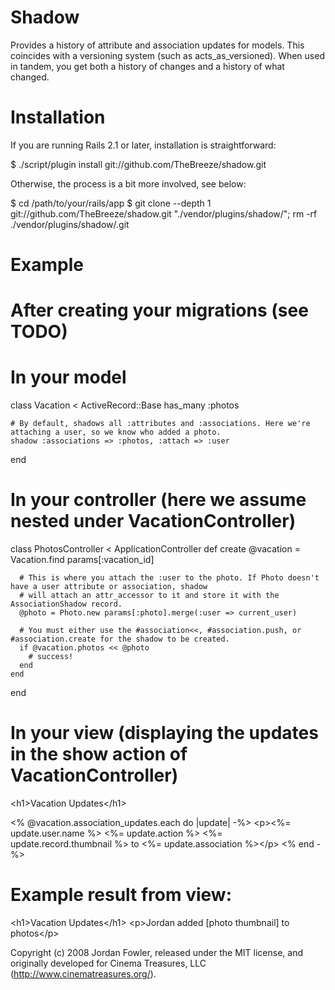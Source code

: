 Shadow
======

Provides a history of attribute and association updates for models. This coincides with a versioning system (such as acts_as_versioned). When used in tandem, you get both a history of changes and a history of what changed.

Installation
============

If you are running Rails 2.1 or later, installation is straightforward:

  $ ./script/plugin install git://github.com/TheBreeze/shadow.git


Otherwise, the process is a bit more involved, see below:

  $ cd /path/to/your/rails/app
  $ git clone --depth 1 git://github.com/TheBreeze/shadow.git "./vendor/plugins/shadow/"; rm -rf ./vendor/plugins/shadow/.git


Example
=======

  # After creating your migrations (see TODO)

  # In your model

  class Vacation < ActiveRecord::Base
    has_many :photos

    # By default, shadows all :attributes and :associations. Here we're attaching a user, so we know who added a photo.
    shadow :associations => :photos, :attach => :user
  end


  # In your controller (here we assume nested under VacationController)

  class PhotosController < ApplicationController
    def create
      @vacation = Vacation.find params[:vacation_id]

      # This is where you attach the :user to the photo. If Photo doesn't have a user attribute or association, shadow
      # will attach an attr_accessor to it and store it with the AssociationShadow record.
      @photo = Photo.new params[:photo].merge(:user => current_user)

      # You must either use the #association<<, #association.push, or #association.create for the shadow to be created.
      if @vacation.photos << @photo
        # success!
      end
    end
  end

  # In your view (displaying the updates in the show action of VacationController)

  &lt;h1&gt;Vacation Updates&lt;/h1&gt;

  &lt;% @vacation.association_updates.each do |update| -%&gt;
    &lt;p&gt;&lt;%= update.user.name %&gt; &lt;%= update.action %&gt; &lt;%= update.record.thumbnail %&gt; to &lt;%= update.association %&gt;&lt;/p&gt;
  &lt;% end -%&gt;

  # Example result from view:

  &lt;h1&gt;Vacation Updates&lt;/h1&gt;
  &lt;p&gt;Jordan added [photo thumbnail] to photos&lt;/p&gt;

Copyright (c) 2008 Jordan Fowler, released under the MIT license, and originally developed for Cinema Treasures, LLC (http://www.cinematreasures.org/).
